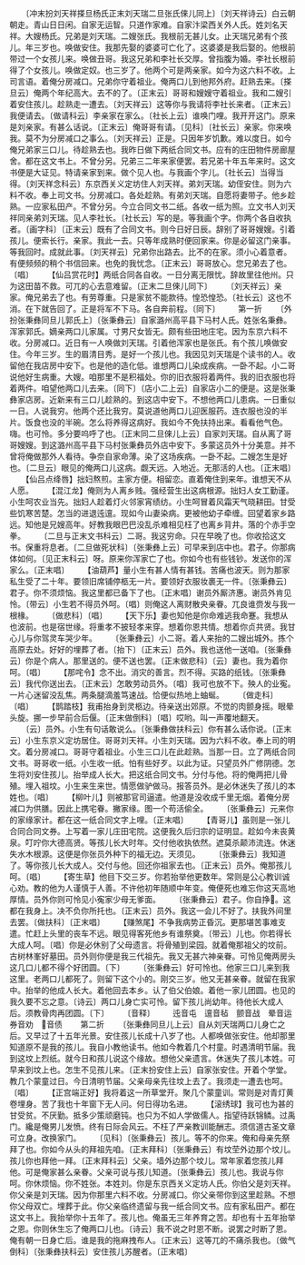 <!-- { "loadSidebar": true } -->
　　〔冲末扮刘天祥搽旦杨氏正末刘天瑞二旦张氏倈儿同上〕〔刘天祥诗云〕白云朝朝走。青山日日闲。自家无运智。只道作家难。自家汴梁西关外人氏。姓刘名天祥。大嫂杨氏。兄弟是刘天瑞。二嫂张氏。我根前无甚儿女。止天瑞兄弟有个孩儿。年三岁也。唤做安住。我那先娶的婆婆可亡化了。这婆婆是我后娶的。他根前带过一个女孩儿来。唤做丑哥。我这兄弟和李社长交厚。曾指腹为婚。李社长根前得了个女孩儿。唤做定奴。也三岁了。他两个可是两亲家。如今为这六料不收。上司言语。着俺分房减口。兄弟你守着祖业。俺两口儿到他邦外府。赶熟去来。〔搽旦云〕俺两个年纪高大。去不的了。〔正末云〕哥哥和嫂嫂守着祖业。我和二嫂引着安住孩儿。趁熟走一遭去。〔刘天祥云〕这等你与我请将李社长来者。〔正末云〕我便请去。〔做请科云〕李亲家在家么。〔社长上云〕谁唤门哩。我开开这门。原来是刘亲家。有甚么话说。〔正末云〕俺哥哥有请。〔见科〕〔社长云〕亲家。你来唤我。莫不为分房减口之事么。〔刘天祥云〕正是。只因年岁饥歉。难以度日。如今俺兄弟家三口儿。待趁熟去也。我昨日做下两纸合同文书。应有的庄田物件房廊屋舍。都在这文书上。不曾分另。兄弟三二年来家便罢。若兄弟十年五年来时。这文书便是大证见。特请亲家到来。做个见人也。与我画个字儿。〔社长云〕当得当得。〔刘天祥念科云〕东京西关义定坊住人刘天祥。弟刘天瑞。幼侄安住。则为六料不收。奉上司文书。分房减口。各处趁熟。有弟刘天瑞。自愿将妻带子。他乡趁熟。一应家私田产。不曾分另。今立合同文书二纸。各收一纸为照。立文书人刘天祥同亲弟刘天瑞。见人李社长。〔社长云〕写的是。等我画个字。你两个各自收执者。〔画字科〕〔正末云〕既有了合同文书。则今日好日辰。辞别了哥哥嫂嫂。引着孩儿。便索长行。亲家。我此一去。只等年成熟时便回家来。你是必留这门亲事。等我回时。成就此事。〔刘天祥云〕兄弟你出路去。比不的在家。须小心着意者。有便频频的稍个书信回来。也免的我忧念。〔正末云〕哥哥放心。您兄弟去了也。〔唱〕
　　【仙吕赏花时】两纸合同各自收。一日分离无限忧。辞故里往他州。只为这田苗不救。可兀的心去意难留。〔正末二旦倈儿同下〕
　　〔刘天祥云〕亲家。俺兄弟去了也。有劳尊重。只是家贫不能款待。惶恐惶恐。〔社长云〕这也不消。在下就告回了。正是将军不下马。各自奔前程。〔同下〕
　　第一折
　　〔外扮张秉彝同旦儿郭氏上〕〔张秉彝云〕自家潞州高平县下马村人氏。姓张名秉彝。浑家郭氏。嫡亲两口儿家属。寸男尺女皆无。颇有些田地庄宅。因为东京六料不收。分房减口。近日有一人唤做刘天瑞。引着他浑家也是张氏。有个孩儿唤做安住。今年三岁。生的眉清目秀。是好一个孩儿也。我因见刘天瑞是个读书的人。收留他在我店房中安下。也是他的造化低。谁想两口儿染成疾病。一卧不起。小二哥说他好生病重。大嫂。咱那里不是积福处。你的旧衣服将着两件。我的旧衣服也将着两件。咱望他两口儿去来。〔同下〕〔店小二上云〕自家店小二的便是。这是张秉彝家店房。近新来有三口儿趁熟的。到这店中安下。不想他两口儿患病。一日重似一日。人说我穷。他两个还比我穷。莫说道他两口儿迎医服药。连衣服也没的半片。饭食也没的半碗。怎么将养得这病好。我如今不免扶持出来。看看他气色。嗨。也可怜。多分要呜呼了也。〔正末同二旦倈儿上云〕自家刘天瑞。自从离了哥哥嫂嫂。到这潞州高平县下马村张秉彝员外店中安下。多蒙这员外十分美意。并不曾将俺做那外人看待。争奈自家命薄。染了这场疾病。一卧不起。二嫂怎生是好也。〔二旦云〕眼见的俺两口儿这病。觑天远。入地近。无那活的人也。〔正末唱〕
　　【仙吕点绛唇】拙妇熬煎。主家方便。相留恋。直着俺住到来年。谁想天不从人愿。
　　【混江龙】俺则为人离乡贱。强经营生出这病根源。拙妇人女工勤谨。小生呵农业当先。拙妇人趁着灯火邻家宵绩纺。小生呵冒着风霜天气晓耕田。甘受些饥寒苦楚。怎当的进退迍邅。现如今山妻染病。更被他幼子牵缠。回望着家乡路远。知他是兄嫂高年。好教我眼巴巴没乱杀难相见枉了也离乡背井。落的个赤手空拳。
　　〔二旦与正末文书科云〕二哥。我这穷命。只在早晚了也。你收拾这文书。保重将息者。〔二旦做死状科〕〔张秉彝上云〕可早来到店中也。君子。你那病体如何。〔见正末科云〕呀。原来你浑家亡了也。你如今也有些钱钞。发送你的浑家么。〔正末唱〕
　　【油葫芦】量小生有甚人情有甚钱。苦痛也波天。则为那家私生受了二十年。要领旧席铺停柩无一片。要领好衣服妆裹无一件。〔张秉彝云〕君子。你不须烦恼。我这里都已备下了也。〔正末唱〕谢员外厮济惠。谢员外肯见怜。〔带云〕小生若不得员外呵。〔唱〕则俺这人离财散央亲眷。兀良谁赍发与我一根椽。
　　〔做悲科〕〔唱〕
　　【天下乐】妻也知他是你命难逃我命蹇。我想从也波前。也是宿世缘。将重孝不披轻孝来穿。想着你恩共情。想着你贞共贤。我甘心儿与你驾灵车哭少年。
　　〔张秉彝云〕小二哥。着人来抬的二嫂出城外。拣个高原去处。好好的埋葬了者。〔抬下〕〔正末云〕员外。我也送他一送咱。〔张秉彝云〕你是个病人。那里送的。便不送也罢。〔正末做悲科〕〔云〕妻也。我为着你呵。〔唱〕
　　【那咤令】念不出。消灾的善言。烈不得。买路的纸钱。〔张秉彝云〕我代你送出去。〔正末云〕怎敢劳动员外。〔唱〕我可也放不下。殃人的业寃。一片心迷留没乱焦。两条腿滴羞笃速战。恰便似热地上蚰蜒。
　　〔做走科〕〔唱〕
　　【鹊踏枝】我甫抬身到灵柩边。待亲送出郊原。不觉的肉颤身摇。眼晕头旋。挪一步早前合后偃。〔正末做倒科〕〔唱〕哎哟。叫一声覆地翻天。
　　〔云〕员外。小生有句话敢说么。〔张秉彝做扶科云〕你有甚么话你说。〔正末云〕小生东京义定坊居住。哥哥刘天祥。小生刘天瑞。因为六料不收。奉上司的明文。着分房减口。哥哥守着祖业。小生三口儿在此趁熟。当那一日。立了两纸合同文书。哥哥收一纸。小生收一纸。怕有些好歹。以此为证。只望员外广修阴德。怎生将刘安住孩儿。抬举成人长大。把这纸合同文书。分付与他。将的俺两把儿骨殖。埋入祖坟。小生来生来世。情愿做驴做马。报答员外。是必休迷失了孩儿的本姓也。〔唱〕
　　【柳叶儿】则被那官司逼遣。他道是没收成千里无烟。着俺分房减口为供膳。因此上携宅眷。撇家缘。图一个苟活偷全。
　　〔张秉彝云〕元来你的家缘家计。都在这一纸合同文字上哩。〔正末唱〕
　　【青哥儿】虽则是一张儿合同合同文券。上写着一家儿庄田宅院。这便我久后归宗的证明显。趁如今未丧黄泉。叮咛你大德高贤。等孩儿长大时年。交付他收执依然。遮莫杀颠沛流连。休迷失水木根源。这便是你张员外种下的福无边。天须见。
　　〔张秉彝云〕我知道了。等你孩儿长大成人。交付与他。回还你祖家去也。〔正末云〕员外。俺那孩儿呵。〔唱〕
　　【寄生草】他目下交三岁。你若抬举他更数年。常则是公心教训诚心劝。教的他为人谨慎于人善。不许他初年随顺中年变。俺便死也难忘你这天高地厚情。员外你则可怜见小寃家少母无爹面。
　　〔张秉彝云〕君子。你自挣。这都在我身上。决不负你所托也。〔正末云〕员外。我这一会儿不好了。扶我外间里去罢。〔做扶科〕〔正末唱〕
　　【赚煞尾】不争我病势正昏沉。更那堪苦事难支遣。忙赶上头里的丧车不远。眼见得客死他乡有谁祭奠。〔带云〕儿也。你若得长大成人呵。〔唱〕你是必休别了父母遗言。将骨殖到梁园。就着俺那祖父的坟前。古树林峯好墓田。员外则你便是我三代祖先。我又无甚六神亲眷。可怜见俺两房头这几口儿都不得个好团圆。〔下〕
　　〔张秉彝云〕好可怜也。他家三口儿来到我这里。老两口儿都死了。则留下这个小的。刚交三岁。他又无甚亲眷。就留在我家中。抬举的他成人长大。着他回去本乡。认了伯父伯娘。着他一家儿团圆。也见的我久要不忘之意。〔诗云〕两口儿身亡实可怜。留下孩儿尚幼年。待他长大成人后。须教骨肉再团圆。〔下〕
　　〔音释〕
　　迍音屯　邅音毡　颤音战　晕音运　券音劝　音债
　　第二折
　　〔张秉彝同旦儿上云〕自从刘天瑞两口儿身亡之后。又早过了十五年光景。安住孩儿长成十八岁了也。人都唤做张安住。他却那里知道原不是我的孩儿。我自小教他读书。他如今教着几个村童。时遇清明节届。我到这坟上烈纸。就今日和孩儿说这个缘故。想他父亲遗言。休迷失了孩儿本姓。可早来到坟上也。怎生不见孩儿来。〔正末扮安住上云〕自家张安住。开着个学堂。教几个蒙童过日。今日清明节届。父亲母亲先往坟上去了。我须走一遭去也呵。〔唱〕
　　【正宫端正好】我将着这一所草堂开。聚几个蒙童训。常则是对青灯黄卷埋身。苦了我也十年窗下无人问。何日得功名进。
　　【滚绣球】我可也为甚的甘受贫。不厌勤。抵多少策顽磨钝。也只为不如人学做儒人。指望待跃锦鳞。过禹门。纔是俺男儿发愤。终有日际会风云。不枉了严亲教训能酬志。须信道古圣文章可立身。改换家门。
　　〔见科〕〔张秉彝云〕孩儿。等不的你来。俺和母亲先祭拜了也。你如今从头的拜祖先咱。〔正末拜科〕〔张秉彝云〕有坟茔外边那个坟儿。孩儿你也拜他一拜。〔正末拜科云〕父亲。墙外边那个坟儿。常年家着您孩儿拜他。可是俺家甚么亲眷。父亲可说与孩儿知道。〔张秉彝云〕孩儿也。我说与你呵。你休烦恼。你不姓张。本姓刘。你是东京西关义定坊人氏。你伯父是刘天祥。你父亲是刘天瑞。因为你那里六料不收。分房减口。你父亲带你到这里趁熟。不想你父母双亡。埋葬于此。你父亲临终遗留与我一纸合同文书。应有家私田产。都在这文书上。我抬举你十五年了。孩儿也。俺虽无三年养育之苦。却也有十五年抬举之恩。你则休生忘了俺两口儿也。〔诗云〕我不说之时恩不断。说罢之时断了恩。俺有朝一日身亡后。谁是我的拖麻拽布人。〔正末云〕这等兀的不痛杀我也。〔做气倒科〕〔张秉彝扶科云〕安住孩儿苏醒者。〔正末唱〕
